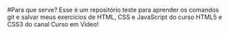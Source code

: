 #Para que serve?
Esse é um repositório teste para aprender os comandos git e salvar meus exercicios de HTML, CSS e JavaScript do curso HTML5 e CSS3 do canal Curso em Video!
